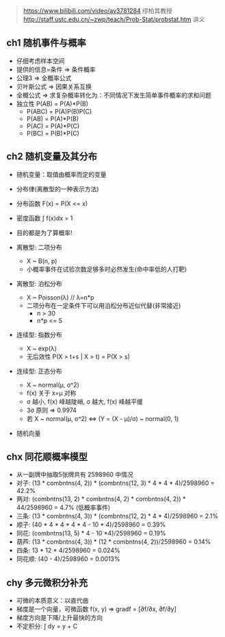 > https://www.bilibili.com/video/av3781284 缪柏其教授
> http://staff.ustc.edu.cn/~zwp/teach/Prob-Stat/probstat.htm 讲义

## ch1 随机事件与概率

* 仔细考虑样本空间
* 提供的信息=条件 => 条件概率
* 公理3 => 全概率公式
* 贝叶斯公式 => 因果关系互换
* 全概公式 => 求复杂概率转化为：不同情况下发生简单事件概率的求和问题
* 独立性 P(AB) = P(A)*P(B) 
    * P(ABC) = P(A)P(B)P(C)
    * P(AB) = P(A)*P(B)
    * P(AC) = P(A)*P(C)
    * P(BC) = P(B)*P(C)

## ch2 随机变量及其分布

* 随机变量：取值由概率而定的变量
* 分布律(离散型的一种表示方法)
* 分布函数 F(x) = P(X <= x)
* 密度函数 ∫ f(x)dx = 1
* 目的都是为了算概率!

* 离散型: 二项分布
    * X ~ B(n, p)
    * 小概率事件在试验次数足够多时必然发生(命中率低的人打靶)
* 离散型: 泊松分布
    * X ~ Poisson(λ) // λ=n*p
    * 二项分布在一定条件下可以用泊松分布近似代替(非常接近)
        * n > 30
        * n*p <= 5
* 连续型: 指数分布
    * X ~ exp(λ)
    * 无后效性 P(X > t+s | X > t) = P(X > s)
* 连续型: 正态分布
    * X ~ normal(μ, σ^2)
    * f(x) 关于 x=μ 对称
    * σ 越小, f(x) 峰越陡峭, σ 越大, f(x) 峰越平缓
    * 3σ 原则 => 0.9974 
    * 若 X ~ normal(μ, σ^2) <=> (Y = (X - μ)/σ) ~ normal(0, 1)
* 随机向量

## chx 同花顺概率模型

- 从一副牌中抽取5张牌共有 2598960 中情况
- 对子: (13 * combntns(4, 2)) * (combntns(12, 3) * 4 * 4 * 4)/2598960 = 42.2%
- 两对: (combntns(13, 2) * combntns(4, 2) * combntns(4, 2)) * 44/2598960 = 4.7% (低概率事件)
- 三条: (13 * combntns(4, 3)) * (combntns(12, 2) * 4 * 4)/2598960 = 2.1%
- 顺子: (40 * 4 * 4 * 4 * 4 - 10 * 4)/2598960 = 0.39%
- 同花: (combntns(13, 5) * 4 - 10 *4)/2598960 = 0.19%
- 葫芦: (13 * combntns(4, 3)) * (12 * combntns(4, 2))/2598960 = 0.14%
- 四条: 13 * 12 * 4/2598960 = 0.024%
- 同花顺: (40 - 4)/2598960 = 0.0013%

## chy 多元微积分补充

- 可微的本质意义：以直代曲
- 梯度是一个向量，可微函数 f(x, y) => gradf = [∂f/∂x, ∂f/∂y]
- 梯度方向是下降/上升最快的方向
- 不定积分: ∫ dy = y + C